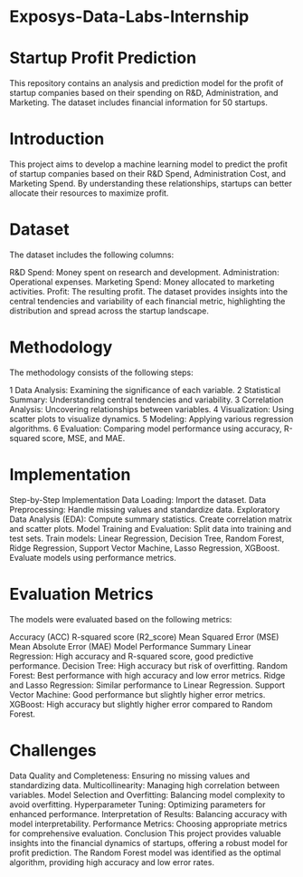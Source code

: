 # Exposys-Data-Labs-Internship
# Startup Profit Prediction

This repository contains an analysis and prediction model for the profit of startup companies based on their spending on R&D, Administration, and Marketing. The dataset includes financial information for 50 startups.


# Introduction
This project aims to develop a machine learning model to predict the profit of startup companies based on their R&D Spend, Administration Cost, and Marketing Spend. By understanding these relationships, startups can better allocate their resources to maximize profit.

# Dataset
The dataset includes the following columns:

R&D Spend: Money spent on research and development.
Administration: Operational expenses.
Marketing Spend: Money allocated to marketing activities.
Profit: The resulting profit.
The dataset provides insights into the central tendencies and variability of each financial metric, highlighting the distribution and spread across the startup landscape.

# Methodology
The methodology consists of the following steps:

1 Data Analysis: Examining the significance of each variable.
2 Statistical Summary: Understanding central tendencies and variability.
3 Correlation Analysis: Uncovering relationships between variables.
4 Visualization: Using scatter plots to visualize dynamics.
5 Modeling: Applying various regression algorithms.
6 Evaluation: Comparing model performance using accuracy, R-squared score, MSE, and MAE.
# Implementation
Step-by-Step Implementation
Data Loading: Import the dataset.
Data Preprocessing: Handle missing values and standardize data.
Exploratory Data Analysis (EDA):
Compute summary statistics.
Create correlation matrix and scatter plots.
Model Training and Evaluation:
Split data into training and test sets.
Train models: Linear Regression, Decision Tree, Random Forest, Ridge Regression, Support Vector Machine, Lasso Regression, XGBoost.
Evaluate models using performance metrics.

# Evaluation Metrics
The models were evaluated based on the following metrics:

Accuracy (ACC)
R-squared score (R2_score)
Mean Squared Error (MSE)
Mean Absolute Error (MAE)
Model Performance Summary
Linear Regression: High accuracy and R-squared score, good predictive performance.
Decision Tree: High accuracy but risk of overfitting.
Random Forest: Best performance with high accuracy and low error metrics.
Ridge and Lasso Regression: Similar performance to Linear Regression.
Support Vector Machine: Good performance but slightly higher error metrics.
XGBoost: High accuracy but slightly higher error compared to Random Forest.
# Challenges
Data Quality and Completeness: Ensuring no missing values and standardizing data.
Multicollinearity: Managing high correlation between variables.
Model Selection and Overfitting: Balancing model complexity to avoid overfitting.
Hyperparameter Tuning: Optimizing parameters for enhanced performance.
Interpretation of Results: Balancing accuracy with model interpretability.
Performance Metrics: Choosing appropriate metrics for comprehensive evaluation.
Conclusion
This project provides valuable insights into the financial dynamics of startups, offering a robust model for profit prediction. The Random Forest model was identified as the optimal algorithm, providing high accuracy and low error rates.
